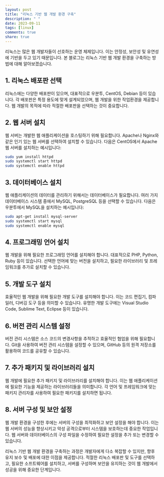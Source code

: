 ```yaml
---
layout: post
title: "리눅스 기반 웹 개발 환경 구축"
description: " "
date: 2023-09-11
tags: [linux]
comments: true
share: true
---
```


리눅스는 많은 웹 개발자들이 선호하는 운영 체제입니다. 이는 안정성, 보안성 및 유연성에 기반을 두고 있기 때문입니다. 본 블로그는 리눅스 기반 웹 개발 환경을 구축하는 방법에 대해 알아보겠습니다. 

## 1. 리눅스 배포판 선택

리눅스에는 다양한 배포판이 있으며, 대표적으로 우분투, CentOS, Debian 등이 있습니다. 각 배포판은 특정 용도에 맞게 설계되었으며, 웹 개발을 위한 작업환경을 제공합니다. 웹 개발의 목적에 따라 적절한 배포판을 선택하는 것이 중요합니다.

## 2. 웹 서버 설치

웹 서버는 개발한 웹 애플리케이션을 호스팅하기 위해 필요합니다. Apache나 Nginx와 같은 인기 있는 웹 서버를 선택하여 설치할 수 있습니다. 다음은 CentOS에서 Apache 웹 서버를 설치하는 예시입니다:

```bash
sudo yum install httpd
sudo systemctl start httpd
sudo systemctl enable httpd
```

## 3. 데이터베이스 설치

웹 애플리케이션의 데이터를 관리하기 위해서는 데이터베이스가 필요합니다. 여러 가지 데이터베이스 시스템 중에서 MySQL, PostgreSQL 등을 선택할 수 있습니다. 다음은 우분투에서 MySQL을 설치하는 예시입니다:

```bash
sudo apt-get install mysql-server
sudo systemctl start mysql
sudo systemctl enable mysql
```

## 4. 프로그래밍 언어 설치

웹 개발을 위해 필요한 프로그래밍 언어를 설치해야 합니다. 대표적으로 PHP, Python, Ruby 등이 있습니다. 선택한 언어에 맞는 버전을 설치하고, 필요한 라이브러리 및 프레임워크를 추가로 설치할 수 있습니다. 

## 5. 개발 도구 설치

효율적인 웹 개발을 위해 필요한 개발 도구를 설치해야 합니다. 이는 코드 편집기, 컴파일러, 디버깅 도구 등을 의미할 수 있습니다. 유명한 개발 도구에는 Visual Studio Code, Sublime Text, Eclipse 등이 있습니다.

## 6. 버전 관리 시스템 설정

버전 관리 시스템은 소스 코드의 변경사항을 추적하고 효율적인 협업을 위해 필요합니다. Git을 사용하여 버전 관리 시스템을 설정할 수 있으며, GitHub 등의 원격 저장소를 활용하여 코드를 공유할 수 있습니다.

## 7. 추가 패키지 및 라이브러리 설치

웹 개발에 필요한 추가 패키지 및 라이브러리를 설치해야 합니다. 이는 웹 애플리케이션에 필요한 기능을 제공하는 라이브러리들을 의미합니다. 각 언어 및 프레임워크에 맞는 패키지 관리자를 사용하여 필요한 패키지를 설치하면 됩니다.

## 8. 서버 구성 및 보안 설정

웹 개발 환경을 구성한 후에는 서버의 구성을 최적화하고 보안 설정을 해야 합니다. 이는 웹 서버의 성능을 향상시키고 악성 공격으로부터 시스템을 보호하는데 중요한 작업입니다. 웹 서버와 데이터베이스의 구성 파일을 수정하여 필요한 설정을 추가 또는 변경할 수 있습니다.

리눅스 기반 웹 개발 환경을 구축하는 과정은 개발자에게 다소 복잡할 수 있지만, 향후 유지 보수 및 배포에 대한 이점을 제공합니다. 적절한 리눅스 배포판 및 도구를 선택하고, 필요한 소프트웨어를 설치하고, 서버를 구성하며 보안을 유지하는 것이 웹 개발에서 성공을 위해 중요한 단계입니다.